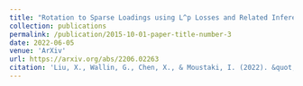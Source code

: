 ```yaml
---
title: "Rotation to Sparse Loadings using L^p Losses and Related Inference Problems"
collection: publications
permalink: /publication/2015-10-01-paper-title-number-3
date: 2022-06-05
venue: 'ArXiv'
url: https://arxiv.org/abs/2206.02263
citation: 'Liu, X., Wallin, G., Chen, X., & Moustaki, I. (2022). &quot;Rotation to Sparse Loadings using L^p Losses and Related Inference Problems.&quot; <i>ArXiv</i>.'
---
```

